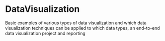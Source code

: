# DataVisualization
Basic examples of various types of data visualization and which data visualization techniques can be applied to which data types, an end-to-end data visualization project and reporting
